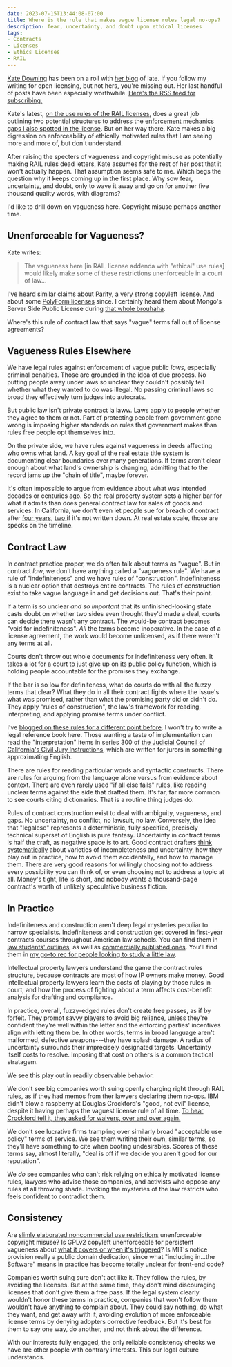 ```yaml
---
date: 2023-07-15T13:44:08-07:00
title: Where is the rule that makes vague license rules legal no-ops?
description: fear, uncertainty, and doubt upon ethical licenses
tags:
- Contracts
- Licenses
- Ethics Licenses
- RAIL
---
```


[Kate Downing](https://katedowninglaw.com/about/) has been on a roll with [her blog](https://katedowninglaw.com/blog/) of late.  If you follow my writing for open licensing, but not hers, you're missing out.  Her last handful of posts have been especially worthwhile.  [Here's the RSS feed for subscribing.](https://katedowninglaw.com/feed/)

Kate's latest, [on the use rules of the RAIL licenses](https://katedowninglaw.com/2023/07/13/ai-licensing-cant-balance-open-with-responsible/), does a great job outlining two potential structures to address the [enforcement mechanics gaps I also spotted in the license](https://writing.kemitchell.com/2023/01/26/Open-RAIL-M-Unclear).  But on her way there, Kate makes a big digression on enforceability of ethically motivated rules that I am seeing more and more of, but don't understand.

After raising the specters of vagueness and copyright misuse as potentially making RAIL rules dead letters, Kate assumes for the rest of her post that it won't actually happen.  That assumption seems safe to me.  Which begs the question why it keeps coming up in the first place.  Why sow fear, uncertainty, and doubt, only to wave it away and go on for another five thousand quality words, with diagrams?

I'd like to drill down on vagueness here.  Copyright misuse perhaps another time.

## Unenforceable for Vagueness?

Kate writes:

> The vagueness here [in RAIL license addenda with "ethical" use rules] would likely make some of these restrictions unenforceable in a court of law...

I've heard similar claims about [Parity](https://paritylicense.com/), a very strong copyleft license.  And about some [PolyForm licenses](https://polyformproject.org/licenses/) since.  I certainly heard them about Mongo's Server Side Public License during [that whole brouhaha](https://writing.kemitchell.com/tags/sspl).

Where's this rule of contract law that says "vague" terms fall out of license agreements?

## Vagueness Rules Elsewhere

<!-- public laws -->

We have legal rules against enforcement of vague public _laws_, especially criminal penalties.  Those are grounded in the idea of due process.  No putting people away under laws so unclear they couldn't possibly tell whether what they wanted to do was illegal.  No passing criminal laws so broad they effectively turn judges into autocrats.

But public law isn't private contract la laww.  Laws apply to people whether they agree to them or not.  Part of protecting people from government gone wrong is imposing higher standards on rules that government makes than rules free people opt themselves into.

<!-- property deeds -->

On the private side, we have rules against vagueness in deeds affecting who owns what land.  A key goal of the real estate title system is documenting clear boundaries over many generations.  If terms aren't clear enough about what land's ownership is changing, admitting that to the record jams up the "chain of title", maybe forever.

It's often impossible to argue from evidence about what was intended decades or centuries ago.  So the real property system sets a higher bar for what it admits than does general contract law for sales of goods and services.  In California, we don't even let people sue for breach of contract after [four years](https://leginfo.legislature.ca.gov/faces/codes_displaySection.xhtml?sectionNum=337.&lawCode=CCP), [two ](https://leginfo.legislature.ca.gov/faces/codes_displaySection.xhtml?sectionNum=339.&lawCode=CCP) if it's not written down.  At real estate scale, those are specks on the timeline.

## Contract Law
<!-- contract law -->

In contract practice proper, we do often talk about terms as "vague".  But in contract _law_, we don't have anything called a "vagueness rule".  We have a rule of "indefiniteness" and we have rules of "construction".  Indefiniteness is a nuclear option that destroys entire contracts.  The rules of construction exist to take vague language in and get decisions out.  That's their point.

If a term is so unclear _and so important_ that its unfinished-looking state casts doubt on whether two sides even thought they'd made a deal, courts can decide there wasn't any contract.  The would-be contract becomes "void for indefiniteness".  _All_ the terms become inoperative.  In the case of a license agreement, the work would become unlicensed, as if there weren't any terms at all.

Courts don't throw out whole documents for indefiniteness very often.  It takes a lot for a court to just give up on its public policy function, which is holding people accountable for the promises they exchange.

If the bar is so low for definiteness, what do courts do with all the fuzzy terms that clear?  What they do in all their contract fights where the issue's what was promised, rather than what the promising party did or didn't do.  They apply "rules of construction", the law's framework for reading, interpreting, and applying promise terms under conflict.

I've [blogged on these rules for a different point before](https://writing.kemitchell.com/2023/01/30/Law-Does-Not-Require-Legalese).  I won't try to write a legal reference book here.  Those wanting a taste of implementation can read the "interpretation" items in series 300 of [the Judicial Council of California's Civil Jury Instructions](https://www.courts.ca.gov/partners/documents/Judicial_Council_of_California_Civil_Jury_Instructions.pdf), which are written for jurors in something approximating English.

There are rules for reading particular words and syntactic constructs.  There are rules for arguing from the language alone versus from evidence about context.  There are even rarely used "if all else fails" rules, like reading unclear terms against the side that drafted them.  It's far, far more common to see courts citing dictionaries.  That is a routine thing judges do.

Rules of contract construction exist to deal with ambiguity, vagueness, and gaps.  No uncertainty, no conflict, no lawsuit, no law.  Conversely, the idea that "legalese" represents a deterministic, fully specified, precisely technical superset of English is pure fantasy.  Uncertainty in contract terms is half the craft, as negative space is to art.  Good contract drafters [think systematically](https://www.michbar.org/file/barjournal/article/documents/pdf4article2969.pdf) about varieties of incompleteness and uncertainty, how they play out in practice, how to avoid them accidentally, and how to manage them.  There are very good reasons for willingly choosing not to address every possibility you can think of, or even choosing not to address a topic at all.  Money's tight, life is short, and nobody wants a thousand-page contract's worth of unlikely speculative business fiction.

## In Practice

<!-- widely known -->

Indefiniteness and construction aren't deep legal mysteries peculiar to narrow specialists.  Indefiniteness and construction get covered in first-year contracts courses throughout American law schools.  You can find them in [law students' outlines](https://www.aspenpublishing.com/ELO-Contracts11), as well as [commercially published ones](https://www.aspenpublishing.com/ELO-Contracts11).  You'll find them in [my go-to rec for people looking to study a little law](https://www.aspenpublishing.com/EE-Blum-Contracts8).

Intellectual property lawyers understand the game the contract rules structure, because contracts are most of how IP owners make money.  Good intellectual property lawyers learn the costs of playing by those rules in court, and how the process of fighting about a term affects cost-benefit analysis for drafting and compliance.

In practice, overall, fuzzy-edged rules don't create free passes, as if by forfeit.  They prompt savvy players to avoid big reliance, unless they're confident they're well within the letter and the enforcing parties' incentives align with letting them be.  In other words, terms in broad language aren't malformed, defective weapons---they have splash damage.  A radius of uncertainty surrounds their imprecisely designated targets.  Uncertainty itself costs to resolve.  Imposing that cost on others is a common tactical stratagem.

We see this play out in readily observable behavior.

We don't see big companies worth suing openly charging right through RAIL rules, as if they had memos from ther lawyers declaring them [no-ops](https://en.wikipedia.org/wiki/NOP_(code)).  IBM didn't blow a raspberry at Douglas Crockford's "good, not evil" license, despite it having perhaps the vaguest license rule of all time.  [To hear Crockford tell it, they asked for waivers, over and over again.](https://www.youtube.com/watch?v=-hCimLnIsDA)

We don't see lucrative firms trampling over similarly broad "acceptable use policy" terms of service.  We see them writing their own, similar terms, so they'll have something to cite when booting undesirables.  Scores of these terms say, almost literally, "deal is off if we decide you aren't good for our reputation".

We _do_ see companies who can't risk relying on ethically motivated license rules, lawyers who advise those companies, and activists who oppose any rules at all throwing shade.  Invoking the mysteries of the law restricts who feels confident to contradict them.

## Consistency

Are [slimly elaborated noncommercial use restrictions](https://wiki.creativecommons.org/wiki/NonCommercial_interpretation) unenforceable copyright misuse?  Is GPLv2 copyleft unenforceable for persistent vagueness about [what it covers or when it's triggered](https://heathermeeker.com/open-source-faq/what-are-the-most-difficult-questions-in-open-source-licensing/)?  Is MIT's notice provision really a public domain dedication, since what "including in...the Software" means in practice has become totally unclear for front-end code?

Companies worth suing sure don't act like it.  They follow the rules, by avoiding the licenses.  But at the same time, they don't mind discouraging licenses that don't give them a free pass.  If the legal system clearly wouldn't honor these terms in practice, companies that won't follow them wouldn't have anything to complain about.  They could say nothing, do what they want, and get away with it, avoiding evolution of more enforceable license terms by denying adopters corrective feedback.  But it's best for them to say one way, do another, and not think about the difference.

With our interests fully engaged, the only reliable consistency checks we have are other people with contrary interests.  This our legal culture understands.
